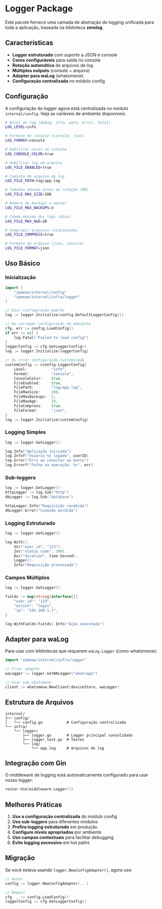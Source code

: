 # Logger Package

Este pacote fornece uma camada de abstração de logging unificada para toda a aplicação, baseada na biblioteca **zerolog**.

## Características

- **Logger estruturado** com suporte a JSON e console
- **Cores configuráveis** para saída no console
- **Rotação automática** de arquivos de log
- **Múltiplos outputs** (console + arquivo)
- **Adapter para waLog** (whatsmeow)
- **Configuração centralizada** no módulo config

## Configuração

A configuração do logger agora está centralizada no módulo `internal/config`. Veja as variáveis de ambiente disponíveis:

```bash
# Nível de log (debug, info, warn, error, fatal)
LOG_LEVEL=info

# Formato do console (console, json)
LOG_FORMAT=console

# Habilitar cores no console
LOG_CONSOLE_COLOR=true

# Habilitar log em arquivo
LOG_FILE_ENABLED=true

# Caminho do arquivo de log
LOG_FILE_PATH=log/app.log

# Tamanho máximo antes da rotação (MB)
LOG_FILE_MAX_SIZE=100

# Número de backups a manter
LOG_FILE_MAX_BACKUPS=3

# Idade máxima dos logs (dias)
LOG_FILE_MAX_AGE=28

# Comprimir arquivos rotacionados
LOG_FILE_COMPRESS=true

# Formato do arquivo (json, console)
LOG_FILE_FORMAT=json
```

## Uso Básico

### Inicialização

```go
import (
    "zpmeow/internal/config"
    "zpmeow/internal/infra/logger"
)

// Usar configuração padrão
log := logger.Initialize(config.DefaultLoggerConfig())

// Ou carregar configuração do ambiente
cfg, err := config.LoadConfig()
if err != nil {
    log.Fatal("Failed to load config")
}
loggerConfig := cfg.GetLoggerConfig()
log := logger.Initialize(loggerConfig)

// Ou criar configuração customizada
customConfig := &config.LoggerConfig{
    Level:           "info",
    Format:          "console",
    ConsoleColor:    true,
    FileEnabled:     true,
    FilePath:        "log/app.log",
    FileMaxSize:     100,
    FileMaxBackups:  3,
    FileMaxAge:      28,
    FileCompress:    true,
    FileFormat:      "json",
}
log := logger.Initialize(customConfig)
```

### Logging Simples

```go
log := logger.GetLogger()

log.Info("Aplicação iniciada")
log.Infof("Usuário %s logado", userID)
log.Error("Erro ao conectar ao banco")
log.Errorf("Falha na operação: %v", err)
```

### Sub-loggers

```go
log := logger.GetLogger()
httpLogger := log.Sub("http")
dbLogger := log.Sub("database")

httpLogger.Info("Requisição recebida")
dbLogger.Error("Conexão perdida")
```

### Logging Estruturado

```go
log := logger.GetLogger()

log.With().
    Str("user_id", "123").
    Int("status_code", 200).
    Dur("duration", time.Second).
    Logger().
    Info("Requisição processada")
```

### Campos Múltiplos

```go
log := logger.GetLogger()

fields := map[string]interface{}{
    "user_id": "123",
    "action": "login",
    "ip": "192.168.1.1",
}

log.WithFields(fields).Info("Ação executada")
```

## Adapter para waLog

Para usar com bibliotecas que requerem `waLog.Logger` (como whatsmeow):

```go
import "zpmeow/internal/infra/logger"

// Criar adapter
waLogger := logger.GetWALogger("whatsapp")

// Usar com whatsmeow
client := whatsmeow.NewClient(deviceStore, waLogger)
```

## Estrutura de Arquivos

```
internal/
├── config/
│   └── config.go           # Configuração centralizada
└── infra/
    └── logger/
        ├── logger.go       # Logger principal consolidado
        ├── logger_test.go  # Testes
        └── log/
            └── app.log     # Arquivos de log
```

## Integração com Gin

O middleware de logging está automaticamente configurado para usar nosso logger:

```go
router.Use(middleware.Logger())
```

## Melhores Práticas

1. **Use a configuração centralizada** do módulo config
2. **Use sub-loggers** para diferentes módulos
3. **Prefira logging estruturado** em produção
4. **Configure níveis apropriados** por ambiente
5. **Use campos contextuais** para facilitar debugging
6. **Evite logging excessivo** em hot paths

## Migração

Se você estava usando `logger.NewConfigAdapter()`, agora use:

```go
// Antes
config := logger.NewConfigAdapter(...)

// Depois
cfg, _ := config.LoadConfig()
loggerConfig := cfg.GetLoggerConfig()
```
